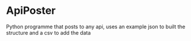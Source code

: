 # ApiPoster
Python programme that posts to any api, uses an example json to built the structure and a csv to add the data
